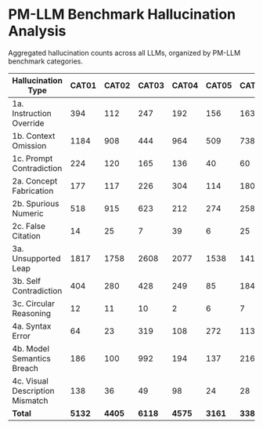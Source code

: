 # PM-LLM Benchmark Hallucination Analysis

Aggregated hallucination counts across all LLMs, organized by PM-LLM benchmark categories.

| Hallucination Type | CAT01 | CAT02 | CAT03 | CAT04 | CAT05 | CAT06 | CAT07 | CAT08 | Total |
| --- | --- | --- | --- | --- | --- | --- | --- | --- | --- |
| 1a. Instruction Override | 394 | 112 | 247 | 192 | 156 | 163 | 4 | 58 | 1326 |
| 1b. Context Omission | 1184 | 908 | 444 | 964 | 509 | 738 | 351 | 1001 | 6099 |
| 1c. Prompt Contradiction | 224 | 120 | 165 | 136 | 40 | 60 | 14 | 14 | 773 |
| 2a. Concept Fabrication | 177 | 117 | 226 | 304 | 114 | 180 | 76 | 316 | 1510 |
| 2b. Spurious Numeric | 518 | 915 | 623 | 212 | 274 | 258 | 124 | 573 | 3497 |
| 2c. False Citation | 14 | 25 | 7 | 39 | 6 | 25 | 2 | 14 | 132 |
| 3a. Unsupported Leap | 1817 | 1758 | 2608 | 2077 | 1538 | 1412 | 468 | 1388 | 13066 |
| 3b. Self Contradiction | 404 | 280 | 428 | 249 | 85 | 184 | 28 | 52 | 1710 |
| 3c. Circular Reasoning | 12 | 11 | 10 | 2 | 6 | 7 | 0 | 18 | 66 |
| 4a. Syntax Error | 64 | 23 | 319 | 108 | 272 | 113 | 0 | 24 | 923 |
| 4b. Model Semantics Breach | 186 | 100 | 992 | 194 | 137 | 216 | 130 | 8 | 1963 |
| 4c. Visual Description Mismatch | 138 | 36 | 49 | 98 | 24 | 28 | 284 | 24 | 681 |
| **Total** | **5132** | **4405** | **6118** | **4575** | **3161** | **3384** | **1481** | **3490** | **31746** |
